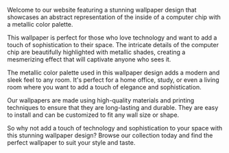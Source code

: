 <!--
Write me content for website with wallpaper "An abstract representation of the inside of a computer chip with a metallic color palette"
-->

<!--font:Poppins-->

Welcome to our website featuring a stunning wallpaper design that showcases an abstract representation of the inside of a computer chip with a metallic color palette. 

This wallpaper is perfect for those who love technology and want to add a touch of sophistication to their space. The intricate details of the computer chip are beautifully highlighted with metallic shades, creating a mesmerizing effect that will captivate anyone who sees it.

The metallic color palette used in this wallpaper design adds a modern and sleek feel to any room. It's perfect for a home office, study, or even a living room where you want to add a touch of elegance and sophistication.

Our wallpapers are made using high-quality materials and printing techniques to ensure that they are long-lasting and durable. They are easy to install and can be customized to fit any wall size or shape.

So why not add a touch of technology and sophistication to your space with this stunning wallpaper design? Browse our collection today and find the perfect wallpaper to suit your style and taste.

